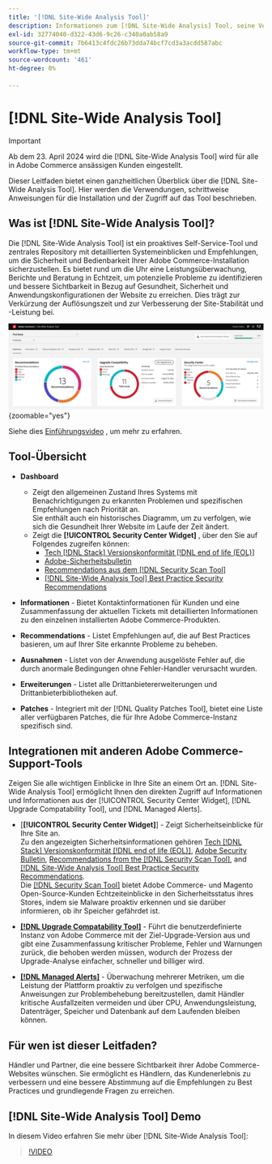 ```yaml
---
title: '[!DNL Site-Wide Analysis Tool]'
description: Informationen zum [!DNL Site-Wide Analysis] Tool, seine Verwendung, der Installationsprozess und wie Zugriff erhalten
exl-id: 32774040-d322-43d6-9c26-c340a0ab58a9
source-git-commit: 7b6413c4fdc26b73dda74bcf7cd3a3acdd587abc
workflow-type: tm+mt
source-wordcount: '461'
ht-degree: 0%

---
```


# [!DNL Site-Wide Analysis Tool]

>[!IMPORTANT]
>
>Ab dem 23. April 2024 wird die [!DNL Site-Wide Analysis Tool] wird für alle in Adobe Commerce ansässigen Kunden eingestellt.

Dieser Leitfaden bietet einen ganzheitlichen Überblick über die [!DNL Site-Wide Analysis Tool]. Hier werden die Verwendungen, schrittweise Anweisungen für die Installation und der Zugriff auf das Tool beschrieben.

## Was ist [!DNL Site-Wide Analysis Tool]?

Die [!DNL Site-Wide Analysis Tool] ist ein proaktives Self-Service-Tool und zentrales Repository mit detaillierten Systemeinblicken und Empfehlungen, um die Sicherheit und Bedienbarkeit Ihrer Adobe Commerce-Installation sicherzustellen. Es bietet rund um die Uhr eine Leistungsüberwachung, Berichte und Beratung in Echtzeit, um potenzielle Probleme zu identifizieren und bessere Sichtbarkeit in Bezug auf Gesundheit, Sicherheit und Anwendungskonfigurationen der Website zu erreichen. Dies trägt zur Verkürzung der Auflösungszeit und zur Verbesserung der Site-Stabilität und -Leistung bei.

![Dashboard des Site-weiten Analyse-Tools](../../assets/tools/swat-dashboard.png){zoomable="yes"}

Siehe dies [Einführungsvideo](https://www.youtube.com/watch?v=KW2R8ki_RG4) , um mehr zu erfahren.

## Tool-Übersicht

- **Dashboard**
   - Zeigt den allgemeinen Zustand Ihres Systems mit Benachrichtigungen zu erkannten Problemen und spezifischen Empfehlungen nach Priorität an.<br>
Sie enthält auch ein historisches Diagramm, um zu verfolgen, wie sich die Gesundheit Ihrer Website im Laufe der Zeit ändert.
   - Zeigt die **[!UICONTROL Security Center Widget]** , über den Sie auf Folgendes zugreifen können:
      - [Tech [!DNL Stack] Versionskonformität [!DNL end of life (EOL)]](https://experienceleague.adobe.com/docs/commerce-operations/installation-guide/system-requirements.html)
      - [Adobe-Sicherheitsbulletin](https://helpx.adobe.com/security/security-bulletin.html)
      - [Recommendations aus dem [!DNL Security Scan Tool]](https://experienceleague.adobe.com/docs/commerce-admin/systems/security/security-scan.html)
      - [[!DNL Site-Wide Analysis Tool] Best Practice Security Recommendations](https://experienceleague.adobe.com/docs/commerce-operations/tools/site-wide-analysis-tool/recommendations.html)

- **Informationen** - Bietet Kontaktinformationen für Kunden und eine Zusammenfassung der aktuellen Tickets mit detaillierten Informationen zu den einzelnen installierten Adobe Commerce-Produkten.

- **Recommendations** - Listet Empfehlungen auf, die auf Best Practices basieren, um auf Ihrer Site erkannte Probleme zu beheben.

- **Ausnahmen** - Listet von der Anwendung ausgelöste Fehler auf, die durch anormale Bedingungen ohne Fehler-Handler verursacht wurden.

- **Erweiterungen** - Listet alle Drittanbietererweiterungen und Drittanbieterbibliotheken auf.

- **Patches** - Integriert mit der [!DNL Quality Patches Tool], bietet eine Liste aller verfügbaren Patches, die für Ihre Adobe Commerce-Instanz spezifisch sind.

## Integrationen mit anderen Adobe Commerce-Support-Tools

Zeigen Sie alle wichtigen Einblicke in Ihre Site an einem Ort an. [!DNL Site-Wide Analysis Tool] ermöglicht Ihnen den direkten Zugriff auf Informationen und Informationen aus der [!UICONTROL Security Center Widget], [!DNL Upgrade Compatability Tool], und [!DNL Managed Alerts].

- [**[!UICONTROL Security Center Widget]**] - Zeigt Sicherheitseinblicke für Ihre Site an.<br>
Zu den angezeigten Sicherheitsinformationen gehören [Tech [!DNL Stack] Versionskonformität [!DNL end of life (EOL)]](https://experienceleague.adobe.com/docs/commerce-operations/installation-guide/system-requirements.html), [Adobe Security Bulletin](https://helpx.adobe.com/security/security-bulletin.html), [Recommendations from the [!DNL Security Scan Tool]](https://experienceleague.adobe.com/docs/commerce-admin/systems/security/security-scan.html), and [[!DNL Site-Wide Analysis Tool] Best Practice Security Recommendations](https://experienceleague.adobe.com/docs/commerce-operations/tools/site-wide-analysis-tool/recommendations.html).<br>
Die [[!DNL Security Scan Tool]](https://experienceleague.adobe.com/docs/commerce-admin/systems/security/security-scan.html) bietet Adobe Commerce- und Magento Open-Source-Kunden Echtzeiteinblicke in den Sicherheitsstatus ihres Stores, indem sie Malware proaktiv erkennen und sie darüber informieren, ob ihr Speicher gefährdet ist.

- [**[!DNL Upgrade Compatability Tool]**](../../upgrade/upgrade-compatibility-tool/overview.md) - Führt die benutzerdefinierte Instanz von Adobe Commerce mit der Ziel-Upgrade-Version aus und gibt eine Zusammenfassung kritischer Probleme, Fehler und Warnungen zurück, die behoben werden müssen, wodurch der Prozess der Upgrade-Analyse einfacher, schneller und billiger wird.

- [**[!DNL Managed Alerts]**](https://support.magento.com/hc/en-us/sections/360010758472-Managed-alerts-for-Adobe-Commerce) - Überwachung mehrerer Metriken, um die Leistung der Plattform proaktiv zu verfolgen und spezifische Anweisungen zur Problembehebung bereitzustellen, damit Händler kritische Ausfallzeiten vermeiden und über CPU, Anwendungsleistung, Datenträger, Speicher und Datenbank auf dem Laufenden bleiben können.

## Für wen ist dieser Leitfaden?

Händler und Partner, die eine bessere Sichtbarkeit ihrer Adobe Commerce-Websites wünschen. Sie ermöglicht es Händlern, das Kundenerlebnis zu verbessern und eine bessere Abstimmung auf die Empfehlungen zu Best Practices und grundlegende Fragen zu erreichen.

## [!DNL Site-Wide Analysis Tool] Demo

In diesem Video erfahren Sie mehr über [!DNL Site-Wide Analysis Tool]:

>[!VIDEO](https://video.tv.adobe.com/v/344001?quality=12)
